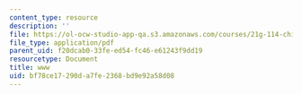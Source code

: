 ```yaml
---
content_type: resource
description: ''
file: https://ol-ocw-studio-app-qa.s3.amazonaws.com/courses/21g-114-chinese-vi-streamlined-spring-2005/bf78ce17290da7fe2368bd9e92a58d08_MIT21G_114S05_3_10f.pdf
file_type: application/pdf
parent_uid: f20dcab0-33fe-ed54-fc46-e61243f9dd19
resourcetype: Document
title: www
uid: bf78ce17-290d-a7fe-2368-bd9e92a58d08
---
```

